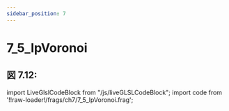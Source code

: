 ```yaml
---
sidebar_position: 7
---
```


# 7_5_lpVoronoi
## 図 7.12: 

import LiveGlslCodeBlock from "/js/liveGLSLCodeBlock";
import code from '!!raw-loader!/frags/ch7/7_5_lpVoronoi.frag';

<LiveGlslCodeBlock fragName='7_5_lpVoronoi.frag' fragCode={code} />
